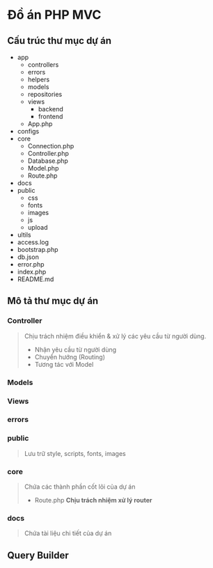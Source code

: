 # Đồ án PHP MVC

## Cấu trúc thư mục dự án
- app
  - controllers
  - errors
  - helpers
  - models
  - repositories
  - views
    - backend
    - frontend
  - App.php
- configs
- core
  - Connection.php
  - Controller.php
  - Database.php
  - Model.php
  - Route.php
- docs
- public
  - css
  - fonts
  - images
  - js
  - upload
- ultils
- access.log
- bootstrap.php
- db.json
- error.php
- index.php
- README.md

## Mô tả thư mục dự án
### Controller
> Chịu trách nhiệm điều khiển & xử lý các yêu cầu từ người dùng.
> * Nhận yêu cầu từ người dùng
> * Chuyển hướng (Routing)
> * Tương tác với Model
### Models
### Views
### errors
### public
> Lưu trữ style, scripts, fonts, images
### core
> Chứa các thành phần cốt lõi của dự án
> * Route.php **Chịu trách nhiệm xử lý router**
### docs
> Chứa tài liệu chi tiết của dự án


## Query Builder